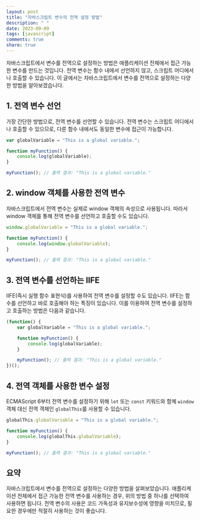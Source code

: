 ```yaml
---
layout: post
title: "자바스크립트 변수의 전역 설정 방법"
description: " "
date: 2023-09-09
tags: [javascript]
comments: true
share: true
---
```


자바스크립트에서 변수를 전역으로 설정하는 방법은 애플리케이션 전체에서 접근 가능한 변수를 만드는 것입니다. 전역 변수는 함수 내에서 선언하지 않고, 스크립트 어디에서나 호출할 수 있습니다. 이 글에서는 자바스크립트에서 변수를 전역으로 설정하는 다양한 방법을 알아보겠습니다.

## 1. 전역 변수 선언

가장 간단한 방법으로, 전역 변수를 선언할 수 있습니다. 전역 변수는 스크립트 어디에서나 호출할 수 있으므로, 다른 함수 내에서도 동일한 변수에 접근이 가능합니다.

```javascript
var globalVariable = "This is a global variable.";

function myFunction() {
    console.log(globalVariable);
}

myFunction(); // 출력 결과: "This is a global variable."
```

## 2. window 객체를 사용한 전역 변수

자바스크립트에서 전역 변수는 실제로 window 객체의 속성으로 사용됩니다. 따라서 window 객체를 통해 전역 변수를 선언하고 호출할 수도 있습니다.

```javascript
window.globalVariable = "This is a global variable.";

function myFunction() {
    console.log(window.globalVariable);
}

myFunction(); // 출력 결과: "This is a global variable."
```

## 3. 전역 변수를 선언하는 IIFE

IIFE(즉시 실행 함수 표현식)를 사용하여 전역 변수를 설정할 수도 있습니다. IIFE는 함수를 선언하고 바로 호출해야 하는 특징이 있습니다. 이를 이용하여 전역 변수를 설정하고 호출하는 방법은 다음과 같습니다.

```javascript
(function() {
    var globalVariable = "This is a global variable.";

    function myFunction() {
        console.log(globalVariable);
    }

    myFunction(); // 출력 결과: "This is a global variable."
})();
```

## 4. 전역 객체를 사용한 변수 설정

ECMAScript 6부터 전역 변수를 설정하기 위해 `let` 또는 `const` 키워드와 함께 `window` 객체 대신 전역 객체인 `globalThis`를 사용할 수 있습니다.

```javascript
globalThis.globalVariable = "This is a global variable.";

function myFunction() {
    console.log(globalThis.globalVariable);
}

myFunction(); // 출력 결과: "This is a global variable."
```

## 요약

자바스크립트에서 변수를 전역으로 설정하는 다양한 방법을 살펴보았습니다. 애플리케이션 전체에서 접근 가능한 전역 변수를 사용하는 경우, 위의 방법 중 하나를 선택하여 사용하면 됩니다. 전역 변수의 사용은 코드 가독성과 유지보수성에 영향을 미치므로, 필요한 경우에만 적절히 사용하는 것이 좋습니다.